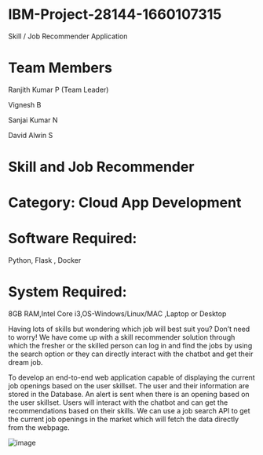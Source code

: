 # IBM-Project-28144-1660107315
Skill / Job Recommender Application

# Team Members

Ranjith Kumar P  (Team Leader)

Vignesh B

Sanjai Kumar N

David Alwin S

# Skill and Job Recommender

# Category: Cloud App Development

# Software Required:
Python, Flask , Docker

# System Required:
8GB RAM,Intel Core i3,OS-Windows/Linux/MAC ,Laptop or Desktop

Having lots of skills but wondering which job will best suit you? Don’t need to worry! We have come up with a skill recommender solution through which the fresher or the skilled person can log in and find the jobs by using the search option or they can directly interact with the chatbot and get their dream job.


To develop an end-to-end web application capable of displaying the current job openings based on the user skillset.  The user and their information are stored in the Database.  An alert is sent when there is an opening based on the user skillset. Users will interact with the chatbot and can get the recommendations based on their skills. We can use a job search API to get the current job openings in the market which will fetch the data directly from the webpage.

![image](https://user-images.githubusercontent.com/113821049/190893209-966c11da-0213-4f02-bb73-b9f7782354d5.png)
